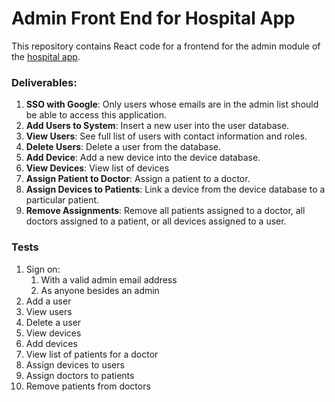 # Admin Front End for Hospital App

This repository contains React code for a frontend for the admin module of the [hospital app](https://github.com/sadiela/hospital-app).

### Deliverables:
1. **SSO with Google**: Only users whose emails are in the admin list should be able to access this application. 
2. **Add Users to System**: Insert a new user into the user database.
3. **View Users**: See full list of users with contact information and roles. 
4. **Delete Users**: Delete a user from the database.
5. **Add Device**: Add a new device into the device database.
6. **View Devices**: View list of devices
7. **Assign Patient to Doctor**: Assign a patient to a doctor.
8. **Assign Devices to Patients**: Link a device from the device database to a particular patient.
9. **Remove Assignments**: Remove all patients assigned to a doctor, all doctors assigned to a patient, or all devices assigned to a user.


### Tests
1. Sign on:
    1. With a valid admin email address
    2. As anyone besides an admin
2. Add a user
3. View users
4. Delete a user
5. View devices 
6. Add devices
7. View list of patients for a doctor
8. Assign devices to users
9. Assign doctors to patients
10. Remove patients from doctors


